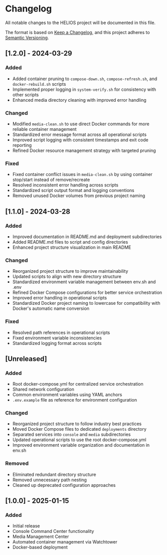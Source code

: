 # Changelog

All notable changes to the HELIOS project will be documented in this file.

The format is based on [Keep a Changelog](https://keepachangelog.com/en/1.0.0/),
and this project adheres to [Semantic Versioning](https://semver.org/spec/v2.0.0.html).

## [1.2.0] - 2024-03-29

### Added
- Added container pruning to `compose-down.sh`, `compose-refresh.sh`, and `docker-rebuild.sh` scripts
- Implemented proper logging in `system-verify.sh` for consistency with other scripts
- Enhanced media directory cleaning with improved error handling

### Changed
- Modified `media-clean.sh` to use direct Docker commands for more reliable container management
- Standardized error message format across all operational scripts
- Improved script logging with consistent timestamps and exit code reporting
- Refined Docker resource management strategy with targeted pruning

### Fixed
- Fixed container conflict issues in `media-clean.sh` by using container stop/start instead of remove/recreate
- Resolved inconsistent error handling across scripts
- Standardized script output format and logging conventions
- Removed unused Docker volumes from previous project naming

## [1.1.0] - 2024-03-28

### Added
- Improved documentation in README.md and deployment subdirectories
- Added README.md files to script and config directories
- Enhanced project structure visualization in main README

### Changed
- Reorganized project structure to improve maintainability
- Updated scripts to align with new directory structure
- Standardized environment variable management between env.sh and .env
- Refined Docker Compose configurations for better service orchestration
- Improved error handling in operational scripts
- Standardized Docker project naming to lowercase for compatibility with Docker's automatic name conversion

### Fixed
- Resolved path references in operational scripts
- Fixed environment variable inconsistencies
- Standardized logging format across scripts

## [Unreleased]

### Added
- Root docker-compose.yml for centralized service orchestration
- Shared network configuration
- Common environment variables using YAML anchors
- `.env.example` file as reference for environment configuration

### Changed
- Reorganized project structure to follow industry best practices
- Moved Docker Compose files to dedicated `deployments` directory
- Separated services into `console` and `media` subdirectories
- Updated operational scripts to use the root docker-compose.yml
- Improved environment variable organization and documentation in env.sh

### Removed
- Eliminated redundant directory structure
- Removed unnecessary path nesting
- Cleaned up deprecated configuration approaches

## [1.0.0] - 2025-01-15

### Added
- Initial release
- Console Command Center functionality
- Media Management Center
- Automated container management via Watchtower
- Docker-based deployment 